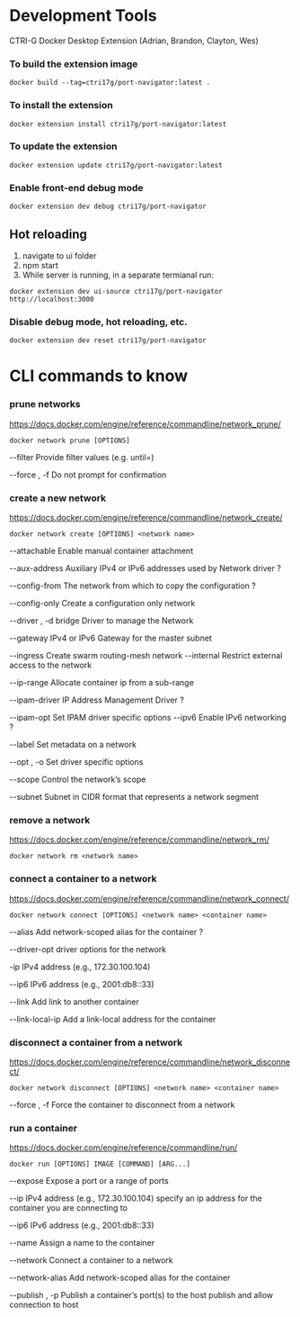 # Development Tools

CTRI-G Docker Desktop Extension (Adrian, Brandon, Clayton, Wes)

### To build the extension image

```
docker build --tag=ctri17g/port-navigator:latest .
```

### To install the extension

```
docker extension install ctri17g/port-navigator:latest
```

### To update the extension

```
docker extension update ctri17g/port-navigator:latest
```

### Enable front-end debug mode

```
docker extension dev debug ctri17g/port-navigator
```

## Hot reloading

1. navigate to ui folder
2. npm start
3. While server is running, in a separate termianal run:

```
docker extension dev ui-source ctri17g/port-navigator http://localhost:3000
```

### Disable debug mode, hot reloading, etc.

```
docker extension dev reset ctri17g/port-navigator
```

# CLI commands to know

### prune networks
  https://docs.docker.com/engine/reference/commandline/network_prune/ 
  ```
  docker network prune [OPTIONS]
  ```
  
  --filter Provide filter values (e.g.
  until=<timestamp>) 
  
  --force , -f Do not prompt for confirmation

### create a new network

https://docs.docker.com/engine/reference/commandline/network_create/ 
```
docker network create [OPTIONS] <network name>
```
--attachable Enable manual container
attachment 

--aux-address Auxiliary IPv4 or IPv6 addresses used by Network driver
?

--config-from The network from which to copy the configuration ?

--config-only
Create a configuration only network 

--driver , -d bridge Driver to manage the
Network 

--gateway IPv4 or IPv6 Gateway for the master subnet 

--ingress Create
swarm routing-mesh network --internal Restrict external access to the network


--ip-range Allocate container ip from a sub-range 

--ipam-driver IP Address
Management Driver ?

--ipam-opt Set IPAM driver specific options --ipv6 Enable
IPv6 networking ?

--label Set metadata on a network 

--opt , -o Set driver
specific options 

--scope Control the network’s scope

--subnet Subnet in CIDR
format that represents a network segment

### remove a network

https://docs.docker.com/engine/reference/commandline/network_rm/ 
```
docker network rm <network name>
```

### connect a container to a network

https://docs.docker.com/engine/reference/commandline/network_connect/ 

```
docker network connect [OPTIONS] <network name> <container name>
```

--alias Add
network-scoped alias for the container ?

--driver-opt driver options for the
network

-ip IPv4 address (e.g., 172.30.100.104) 

--ip6 IPv6 address (e.g.,
2001:db8::33) 

--link Add link to another container 

--link-local-ip Add a
link-local address for the container

### disconnect a container from a network

https://docs.docker.com/engine/reference/commandline/network_disconnect/

```
docker network disconnect [OPTIONS] <network name> <container name>
```

--force , -f
Force the container to disconnect from a network

### run a container

https://docs.docker.com/engine/reference/commandline/run/ 

```
docker run [OPTIONS] IMAGE [COMMAND] [ARG...]
``` 

--expose 
Expose a port or a range of ports 

--ip 
IPv4 address (e.g., 172.30.100.104) specify an ip address for the container you are connecting to 

--ip6 
IPv6 address (e.g., 2001:db8::33) 

--name 
Assign a name to the container 

--network 
Connect a container to a network 

--network-alias 
Add network-scoped alias for the container 

--publish , -p 
Publish a container’s port(s) to the host publish and allow connection to host